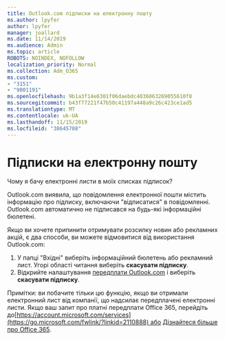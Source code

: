 ```yaml
---
title: Outlook.com підписки на електронну пошту
ms.author: lpyfer
author: lpyfer
manager: joallard
ms.date: 11/14/2019
ms.audience: Admin
ms.topic: article
ROBOTS: NOINDEX, NOFOLLOW
localization_priority: Normal
ms.collection: Adm_O365
ms.custom:
- "3151"
- "9001191"
ms.openlocfilehash: 9b1a3f14e6301f06daebdc4036063269055610f8
ms.sourcegitcommit: b43f77221f47b50c41197a448a9c26c423ce1ad5
ms.translationtype: MT
ms.contentlocale: uk-UA
ms.lasthandoff: 11/15/2019
ms.locfileid: "38645708"
---
```

# <a name="email-subscriptions"></a>Підписки на електронну пошту

Чому я бачу електронні листи в моїх списках підписок?

Outlook.com виявила, що повідомлення електронної пошти містить інформацію про підписку, включаючи "відписатися" в повідомленні. Outlook.com автоматично не підписався на будь-які інформаційні бюлетені.

Якщо ви хочете припинити отримувати розсилку новин або рекламних акцій, є два способи, ви можете відмовитися від використання Outlook.com:
1. У папці "Вхідні" виберіть інформаційний бюлетень або рекламний лист. Угорі області читання виберіть **скасувати підписку**.
2. Відкрийте налаштування [передплати Outlook.com](https://go.microsoft.com/fwlink/?linkid=2110887) і виберіть **скасувати підписку**.

Примітки: ви побачите тільки цю функцію, якщо ви отримали електронний лист від компанії, що надсилає передплачені електронні листи.
Якщо ваш запит про платні передплати Office 365, перейдіть до[https://account.microsoft.com/services](https://go.microsoft.com/fwlink/?linkid=2110888) або [Дізнайтеся більше про Office 365](https://products.office.com/compare-all-microsoft-office-products?tab=1&WT.mc_id=PROD_OL-Web_Support_O365NewValue_Upgrade).
  